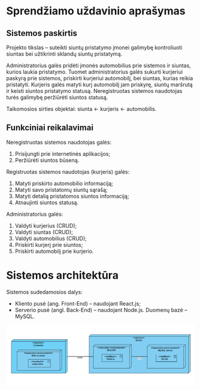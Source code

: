 # Sprendžiamo uždavinio aprašymas
## Sistemos paskirtis
Projekto tikslas – suteikti siuntų pristatymo įmonei galimybę kontroliuoti siuntas bei užtikrinti sklandų siuntų pristatymą.

Administratorius galės pridėti įmonės automobilius prie sistemos ir siuntas, kurios laukia pristatymo. Tuomet administratorius galės sukurti kurjeriui paskyrą prie sistemos, priskirti kurjeriui automobilį, bei siuntas, kurias reikia pristatyti. Kurjeris galės matyti kurį automobilį jam priskyrę, siuntų maršrutą ir keisti siuntos pristatymo statusą. Neregistruotas sistemos naudotojas turės galimybę peržiūrėti siuntos statusą.

Taikomosios sirties objektai: siunta <- kurjeris <- automobilis.

## Funkciniai reikalavimai
Neregistruotas sistemos naudotojas galės:
1. Prisijungti prie internetinės aplikacijos;
2. Peržiūrėti siuntos būseną.

Registruotas sistemos naudotojas (kurjeris) galės:
1. Matyti priskirto automobilio informaciją;
2. Matyti savo pristatomų siuntų sąrašą;
3. Matyti detalią pristatomos siuntos informaciją;
4. Atnaujinti siuntos statusą.

Administratorius galės:
1. Valdyti kurjerius (CRUD);
2. Valdyti siuntas (CRUD);
3. Valdyti automobilius (CRUD);
4. Priskirti kurjerį prie siuntos;
5. Priskirti automobilį prie kurjerio.

# Sistemos architektūra
Sistemos sudedamosios dalys:
- Kliento pusė (ang. Front-End) – naudojant React.js;
- Serverio pusė (angl. Back-End) – naudojant Node.js. Duomenų bazė – MySQL.

![](/deployment-diagram.png)
